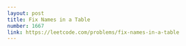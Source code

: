 ```yaml
---
layout: post
title: Fix Names in a Table
number: 1667
link: https://leetcode.com/problems/fix-names-in-a-table
---
```

